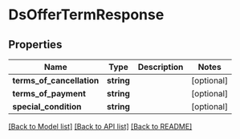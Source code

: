 # DsOfferTermResponse

## Properties
Name | Type | Description | Notes
------------ | ------------- | ------------- | -------------
**terms_of_cancellation** | **string** |  | [optional] 
**terms_of_payment** | **string** |  | [optional] 
**special_condition** | **string** |  | [optional] 

[[Back to Model list]](../../README.md#documentation-for-models) [[Back to API list]](../../README.md#documentation-for-api-endpoints) [[Back to README]](../../README.md)

